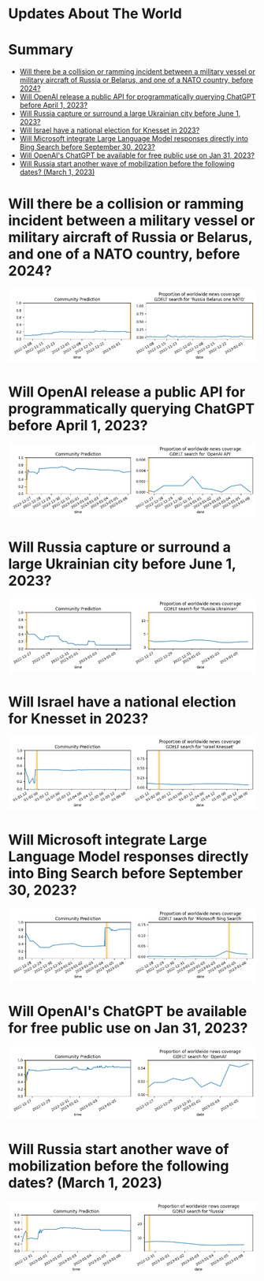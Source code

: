 
Updates About The World
=======================

Summary
=======

* [Will there be a collision or ramming incident between a military vessel or military aircraft of Russia or Belarus, and one of a NATO country, before 2024?](#will-there-be-a-collision-or-ramming-incident-between-a-military-vessel-or-military-aircraft-of-russia-or-belarus-and-one-of-a-nato-country-before-2024)
* [Will OpenAI release a public API for programmatically querying ChatGPT before April 1, 2023?](#will-openai-release-a-public-api-for-programmatically-querying-chatgpt-before-april-1-2023)
* [Will Russia capture or surround a large Ukrainian city before June 1, 2023?](#will-russia-capture-or-surround-a-large-ukrainian-city-before-june-1-2023)
* [Will Israel have a national election for Knesset in 2023?](#will-israel-have-a-national-election-for-knesset-in-2023)
* [Will Microsoft integrate Large Language Model responses directly into Bing Search before September 30, 2023?](#will-microsoft-integrate-large-language-model-responses-directly-into-bing-search-before-september-30-2023)
* [Will OpenAI's ChatGPT be available for free public use on Jan 31, 2023?](#will-openais-chatgpt-be-available-for-free-public-use-on-jan-31-2023)
* [Will Russia start another wave of mobilization before the following dates? (March 1, 2023)](#will-russia-start-another-wave-of-mobilization-before-the-following-dates-march-1-2023)

# Will there be a collision or ramming incident between a military vessel or military aircraft of Russia or Belarus, and one of a NATO country, before 2024?


![Russia-NATO ramming incident by 2024](assets/02.png)
# Will OpenAI release a public API for programmatically querying ChatGPT before April 1, 2023?


![ChatGPT Public API Before April 2023?](assets/03.png)
# Will Russia capture or surround a large Ukrainian city before June 1, 2023?


![RUS Captures Major UA City Before June 2023?](assets/04.png)
# Will Israel have a national election for Knesset in 2023?


![Israeli Knesset Election in 2023?](assets/05.png)
# Will Microsoft integrate Large Language Model responses directly into Bing Search before September 30, 2023?


![Large Language Model in Bing Search](assets/07.png)
# Will OpenAI's ChatGPT be available for free public use on Jan 31, 2023?


![ChatGPT Free Availability on January 31, 2023](assets/08.png)
# Will Russia start another wave of mobilization before the following dates? (March 1, 2023)


![March 1, 2023](assets/09.png)